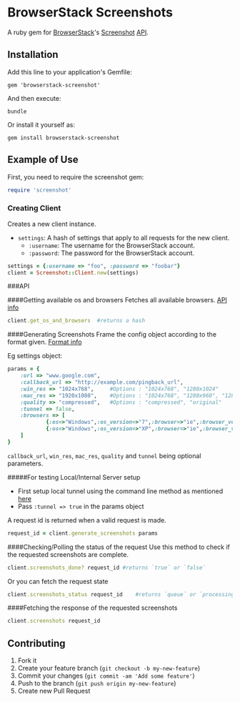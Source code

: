 # BrowserStack Screenshots

A ruby gem for [BrowserStack](http://browserstack.com)'s [Screenshot](http://browserstack.com/screenshots) [API](http://www.browserstack.com/screenshots/api).

## Installation

Add this line to your application's Gemfile:

    gem 'browserstack-screenshot'

And then execute:

    bundle

Or install it yourself as:

    gem install browserstack-screenshot

## Example of Use

First, you need to require the screenshot gem:

``` ruby
require 'screenshot'
```

### Creating Client
Creates a new client instance.

* `settings`: A hash of settings that apply to all requests for the new client.
  * `:username`: The username for the BrowserStack account.
  * `:password`: The password for the BrowserStack account.

``` ruby
settings = {:username => "foo", :password => "foobar"}
client = Screenshot::Client.new(settings)
```

###API

####Getting available os and browsers
Fetches all available browsers. [API info](http://www.browserstack.com/screenshots/api#browser-list)

``` ruby
client.get_os_and_browsers 	#returns a hash
```

####Generating Screenshots
Frame the config object according to the format given. [Format info](http://www.browserstack.com/screenshots/api#job-ids)

Eg settings object:
``` ruby
params = {
	:url => "www.google.com",
	:callback_url => "http://example.com/pingback_url",
	:win_res => "1024x768",		#Options : "1024x768", "1280x1024"
	:mac_res => "1920x1080", 	#Options : "1024x768", "1280x960", "1280x1024", "1600x1200", "1920x1080"
	:quality => "compressed",	#Options : "compressed", "original"
	:tunnel => false,
	:browsers => [
			{:os=>"Windows",:os_version=>"7",:browser=>"ie",:browser_version=>"8.0"},
			{:os=>"Windows",:os_version=>"XP",:browser=>"ie",:browser_version=>"7.0"}
	]
}
```
`callback_url`, `win_res`, `mac_res`, `quality` and `tunnel` being optional parameters.

#####For testing Local/Internal Server setup
* First setup local tunnel using the command line method as mentioned [here](http://www.browserstack.com/local-testing#setup)
* Pass `:tunnel => true` in the params object



A request id is returned when a valid request is made.

``` ruby
request_id = client.generate_screenshots params
```

####Checking/Polling the status of the request
Use this method to check if the requested screenshots are complete. 
``` ruby
client.screenshots_done? request_id	#returns `true` or `false`
```

Or you can fetch the request state
``` ruby
client.screenshots_status request_id	#returns `queue` or `processing` or `done`
```

####Fetching the response of the requested screenshots
``` ruby
client.screenshots request_id
```


## Contributing

1. Fork it
2. Create your feature branch (`git checkout -b my-new-feature`)
3. Commit your changes (`git commit -am 'Add some feature'`)
4. Push to the branch (`git push origin my-new-feature`)
5. Create new Pull Request